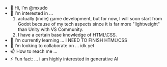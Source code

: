 - 👋 Hi, I’m @mxudo
- 👀 I’m interested in ...
  1. actually (indie) game development, but for now, I will soon start from Godot because of my tech aspects since it is far more "lightweight" than Unity with VS Community.
  2. I have a certain base knowledge of HTML\CSS.
- 🌱 I’m currently learning ... I NEED TO FINISH HTML\CSS
- 💞️ I’m looking to collaborate on ... idk yet
- 📫 How to reach me ...
- ⚡ Fun fact: ... i am highly interested in generative AI

<!---
mxudo/mxudo is a ✨ special ✨ repository because its `README.md` (this file) appears on your GitHub profile.
You can click the Preview link to take a look at your changes.
--->
